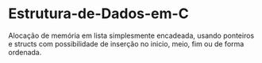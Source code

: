 # Estrutura-de-Dados-em-C
Alocação de memória em lista simplesmente encadeada, usando ponteiros e structs com possibilidade de inserção no inicio, meio, fim ou de forma ordenada. 
